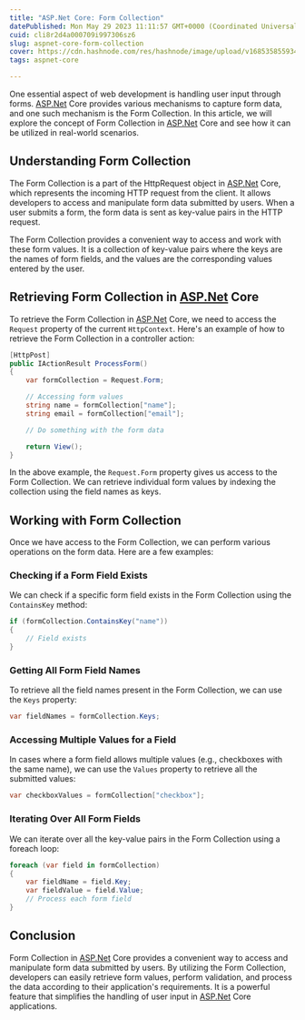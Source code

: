 ```yaml
---
title: "ASP.Net Core: Form Collection"
datePublished: Mon May 29 2023 11:11:57 GMT+0000 (Coordinated Universal Time)
cuid: cli8r2d4a000709i997306sz6
slug: aspnet-core-form-collection
cover: https://cdn.hashnode.com/res/hashnode/image/upload/v1685358559345/233193d7-bf1f-42f5-be77-75d921c0aaa2.webp
tags: aspnet-core

---
```


One essential aspect of web development is handling user input through forms. [ASP.Net](http://ASP.Net) Core provides various mechanisms to capture form data, and one such mechanism is the Form Collection. In this article, we will explore the concept of Form Collection in [ASP.Net](http://ASP.Net) Core and see how it can be utilized in real-world scenarios.

## **Understanding Form Collection**

The Form Collection is a part of the HttpRequest object in [ASP.Net](http://ASP.Net) Core, which represents the incoming HTTP request from the client. It allows developers to access and manipulate form data submitted by users. When a user submits a form, the form data is sent as key-value pairs in the HTTP request.

The Form Collection provides a convenient way to access and work with these form values. It is a collection of key-value pairs where the keys are the names of form fields, and the values are the corresponding values entered by the user.

## **Retrieving Form Collection in** [**ASP.Net**](http://ASP.Net) **Core**

To retrieve the Form Collection in [ASP.Net](http://ASP.Net) Core, we need to access the `Request` property of the current `HttpContext`. Here's an example of how to retrieve the Form Collection in a controller action:

```csharp
[HttpPost]
public IActionResult ProcessForm()
{
    var formCollection = Request.Form;

    // Accessing form values
    string name = formCollection["name"];
    string email = formCollection["email"];

    // Do something with the form data

    return View();
}
```

In the above example, the `Request.Form` property gives us access to the Form Collection. We can retrieve individual form values by indexing the collection using the field names as keys.

## **Working with Form Collection**

Once we have access to the Form Collection, we can perform various operations on the form data. Here are a few examples:

### **Checking if a Form Field Exists**

We can check if a specific form field exists in the Form Collection using the `ContainsKey` method:

```csharp
if (formCollection.ContainsKey("name"))
{
    // Field exists
}
```

### **Getting All Form Field Names**

To retrieve all the field names present in the Form Collection, we can use the `Keys` property:

```csharp
var fieldNames = formCollection.Keys;
```

### **Accessing Multiple Values for a Field**

In cases where a form field allows multiple values (e.g., checkboxes with the same name), we can use the `Values` property to retrieve all the submitted values:

```csharp
var checkboxValues = formCollection["checkbox"];
```

### **Iterating Over All Form Fields**

We can iterate over all the key-value pairs in the Form Collection using a foreach loop:

```csharp
foreach (var field in formCollection)
{
    var fieldName = field.Key;
    var fieldValue = field.Value;
    // Process each form field
}
```

## **Conclusion**

Form Collection in [ASP.Net](http://ASP.Net) Core provides a convenient way to access and manipulate form data submitted by users. By utilizing the Form Collection, developers can easily retrieve form values, perform validation, and process the data according to their application's requirements. It is a powerful feature that simplifies the handling of user input in [ASP.Net](http://ASP.Net) Core applications.